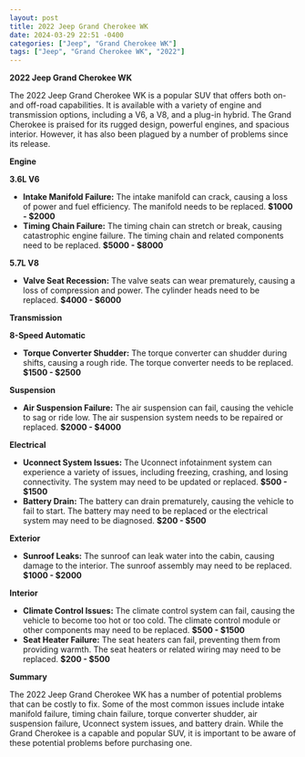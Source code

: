 ```yaml
---
layout: post
title: 2022 Jeep Grand Cherokee WK
date: 2024-03-29 22:51 -0400
categories: ["Jeep", "Grand Cherokee WK"]
tags: ["Jeep", "Grand Cherokee WK", "2022"]
---
```

**2022 Jeep Grand Cherokee WK**

The 2022 Jeep Grand Cherokee WK is a popular SUV that offers both on- and off-road capabilities. It is available with a variety of engine and transmission options, including a V6, a V8, and a plug-in hybrid. The Grand Cherokee is praised for its rugged design, powerful engines, and spacious interior. However, it has also been plagued by a number of problems since its release.

**Engine**

**3.6L V6**

* **Intake Manifold Failure:** The intake manifold can crack, causing a loss of power and fuel efficiency. The manifold needs to be replaced. **$1000 - $2000**
* **Timing Chain Failure:** The timing chain can stretch or break, causing catastrophic engine failure. The timing chain and related components need to be replaced. **$5000 - $8000**

**5.7L V8**

* **Valve Seat Recession:** The valve seats can wear prematurely, causing a loss of compression and power. The cylinder heads need to be replaced. **$4000 - $6000**

**Transmission**

**8-Speed Automatic**

* **Torque Converter Shudder:** The torque converter can shudder during shifts, causing a rough ride. The torque converter needs to be replaced. **$1500 - $2500**

**Suspension**

* **Air Suspension Failure:** The air suspension can fail, causing the vehicle to sag or ride low. The air suspension system needs to be repaired or replaced. **$2000 - $4000**

**Electrical**

* **Uconnect System Issues:** The Uconnect infotainment system can experience a variety of issues, including freezing, crashing, and losing connectivity. The system may need to be updated or replaced. **$500 - $1500**
* **Battery Drain:** The battery can drain prematurely, causing the vehicle to fail to start. The battery may need to be replaced or the electrical system may need to be diagnosed. **$200 - $500**

**Exterior**

* **Sunroof Leaks:** The sunroof can leak water into the cabin, causing damage to the interior. The sunroof assembly may need to be replaced. **$1000 - $2000**

**Interior**

* **Climate Control Issues:** The climate control system can fail, causing the vehicle to become too hot or too cold. The climate control module or other components may need to be replaced. **$500 - $1500**
* **Seat Heater Failure:** The seat heaters can fail, preventing them from providing warmth. The seat heaters or related wiring may need to be replaced. **$200 - $500**

**Summary**

The 2022 Jeep Grand Cherokee WK has a number of potential problems that can be costly to fix. Some of the most common issues include intake manifold failure, timing chain failure, torque converter shudder, air suspension failure, Uconnect system issues, and battery drain. While the Grand Cherokee is a capable and popular SUV, it is important to be aware of these potential problems before purchasing one.
